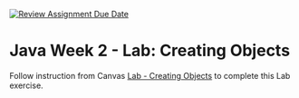 [![Review Assignment Due Date](https://classroom.github.com/assets/deadline-readme-button-24ddc0f5d75046c5622901739e7c5dd533143b0c8e959d652212380cedb1ea36.svg)](https://classroom.github.com/a/8EtJlGyb)
# Java Week 2 - Lab: Creating Objects

Follow instruction from Canvas [Lab - Creating Objects](https://awstechu.instructure.com/courses/517/assignments/29305) to complete this Lab exercise.
